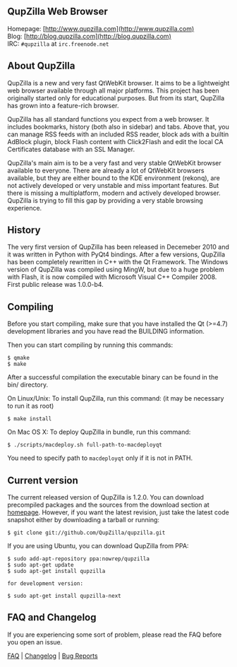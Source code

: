 QupZilla Web Browser
----------------------------------------------------------------------------------------

Homepage: [http://www.qupzilla.com](http://www.qupzilla.com)   
Blog: [http://blog.qupzilla.com](http://blog.qupzilla.com)   
IRC: `#qupzilla` at `irc.freenode.net`

About QupZilla
----------------------------------------------------------------------------------------

QupZilla is a new and very fast QtWebKit browser. It aims to be a lightweight web browser
available through all major platforms. This project has been originally started only
for educational purposes. But from its start, QupZilla has grown into a feature-rich browser.

QupZilla has all standard functions you expect from a web browser. It includes bookmarks,
history (both also in sidebar) and tabs. Above that, you can manage RSS feeds with an included
RSS reader, block ads with a builtin AdBlock plugin, block Flash content with Click2Flash
and edit the local CA Certificates database with an SSL Manager.

QupZilla's main aim is to be a very fast and very stable QtWebKit browser available to everyone.
There are already a lot of QtWebKit browsers available, but they are either bound to the KDE
environment (rekonq), are not actively developed or very unstable and miss important
features. But there is missing a multiplatform, modern and actively developed browser. QupZilla
is trying to fill this gap by providing a very stable browsing experience.

History
----------------------------------------------------------------------------------------

The very first version of QupZilla has been released in Decemeber 2010 and it was written
in Python with PyQt4 bindings. After a few versions, QupZilla has been completely rewritten
in C++ with the Qt Framework. The Windows version of QupZilla was compiled using MingW, but due to
a huge problem with Flash, it is now compiled with Microsoft Visual C++ Compiler 2008.
First public release was 1.0.0-b4.

Compiling
----------------------------------------------------------------------------------------

Before you start compiling, make sure that you have installed the Qt (>=4.7) development libraries
and you have read the BUILDING information.

Then you can start compiling by running this commands:

    $ qmake
    $ make

After a successful compilation the executable binary can be found in the bin/ directory.

On Linux/Unix: To install QupZilla, run this command: (it may be necessary to run it as root)

    $ make install

On Mac OS X: To deploy QupZilla in bundle, run this command:

    $ ./scripts/macdeploy.sh full-path-to-macdeployqt

You need to specify path to `macdeployqt` only if it is not in PATH.

Current version
----------------------------------------------------------------------------------------

The current released version of QupZilla is 1.2.0. You can download precompiled packages
and the sources from the download section at [homepage](http://www.qupzilla.com/download).
However, if you want the latest revision, just take the latest code snapshot either by
downloading a tarball or running:

    $ git clone git://github.com/QupZilla/qupzilla.git

If you are using Ubuntu, you can download QupZilla from PPA:

    $ sudo add-apt-repository ppa:nowrep/qupzilla
    $ sudo apt-get update
    $ sudo apt-get install qupzilla

    for development version:

    $ sudo apt-get install qupzilla-next

FAQ and Changelog
----------------------------------------------------------------------------------------

If you are experiencing some sort of problem, please read the FAQ before you open an issue.

[FAQ](https://github.com/QupZilla/qupzilla/wiki/FAQ) | [Changelog](https://github.com/QupZilla/qupzilla/wiki/Changelog) | [Bug Reports](https://github.com/QupZilla/qupzilla/wiki/Bug-Reports)
